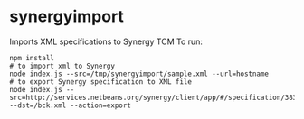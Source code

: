 # synergyimport
Imports XML specifications to Synergy TCM
To run:

    npm install
    # to import xml to Synergy
    node index.js --src=/tmp/synergyimport/sample.xml --url=hostname
    # to export Synergy specification to XML file
    node index.js --src=http://services.netbeans.org/synergy/client/app/#/specification/383 --dst=/bck.xml --action=export

